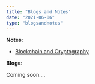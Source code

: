 ```yaml
---
title: "Blogs and Notes"
date: "2021-06-06"
type: "blogsandnotes"
---
```


__Notes__:
* [Blockchain and Cryptography](https://www.notion.so/109b4e0dd8f64e5fa32c5aa909e8630f?v=298e58f253014ddebb70bbabe573a203)



__Blogs__:

Coming soon....